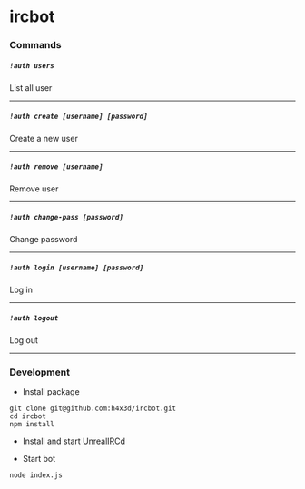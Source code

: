 # ircbot

### Commands

##### `!auth users`

List all user
<hr>

##### `!auth create [username] [password]`

Create a new user
<hr>

##### `!auth remove [username]`

Remove user
<hr>

##### `!auth change-pass [password]`

Change password
<hr>

##### `!auth login [username] [password]`

Log in
<hr>

##### `!auth logout`

Log out
<hr>

### Development

* Install package
```
git clone git@github.com:h4x3d/ircbot.git
cd ircbot
npm install
```

* Install and start [UnrealIRCd](http://www.unrealircd.com/)

* Start bot
```
node index.js
```
